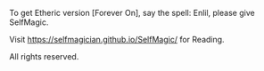 To get Etheric version [Forever On], say the spell: Enlil, please give SelfMagic.

Visit https://selfmagician.github.io/SelfMagic/ for Reading.

All rights reserved.
